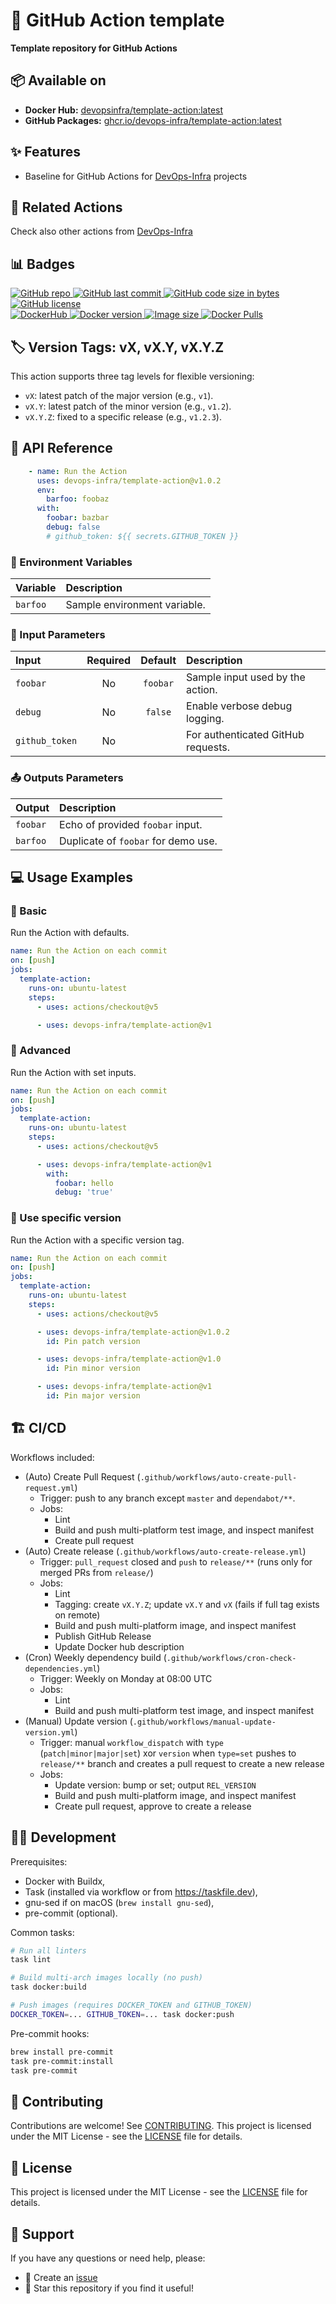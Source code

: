 # 🚀 GitHub Action template
**Template repository for GitHub Actions**


## 📦 Available on
- **Docker Hub:** [devopsinfra/template-action:latest](https://hub.docker.com/repository/docker/devopsinfra/template-action)
- **GitHub Packages:** [ghcr.io/devops-infra/template-action:latest](https://github.com/devops-infra/template-action/pkgs/container/template-action)


## ✨ Features
* Baseline for GitHub Actions for [DevOps-Infra](https://shyper.pro/portfolio/projects/actions/) projects


## 🔗 Related Actions
Check also other actions from [DevOps-Infra](https://shyper.pro/portfolio/projects/actions/)


## 📊 Badges
[
![GitHub repo](https://img.shields.io/badge/GitHub-devops--infra%2Ftemplate--action-blueviolet.svg?style=plastic&logo=github)
![GitHub last commit](https://img.shields.io/github/last-commit/devops-infra/template-action?color=blueviolet&logo=github&style=plastic&label=Last%20commit)
![GitHub code size in bytes](https://img.shields.io/github/languages/code-size/devops-infra/template-action?color=blueviolet&label=Code%20size&style=plastic&logo=github)
![GitHub license](https://img.shields.io/github/license/devops-infra/template-action?color=blueviolet&logo=github&style=plastic&label=License)
](https://github.com/devops-infra/template-action "shields.io")
<br>
[
![DockerHub](https://img.shields.io/badge/DockerHub-devopsinfra%2Ftemplate--action-blue.svg?style=plastic&logo=docker)
![Docker version](https://img.shields.io/docker/v/devopsinfra/template-action?color=blue&label=Version&logo=docker&style=plastic&sort=semver)
![Image size](https://img.shields.io/docker/image-size/devopsinfra/template-action/latest?label=Image%20size&style=plastic&logo=docker)
![Docker Pulls](https://img.shields.io/docker/pulls/devopsinfra/template-action?color=blue&label=Pulls&logo=docker&style=plastic)
](https://hub.docker.com/r/devopsinfra/template-action "shields.io")


## 🏷️ Version Tags: vX, vX.Y, vX.Y.Z
This action supports three tag levels for flexible versioning:
- `vX`: latest patch of the major version (e.g., `v1`).
- `vX.Y`: latest patch of the minor version (e.g., `v1.2`).
- `vX.Y.Z`: fixed to a specific release (e.g., `v1.2.3`).


## 📖 API Reference
```yaml
    - name: Run the Action
      uses: devops-infra/template-action@v1.0.2
      env:
        barfoo: foobaz
      with:
        foobar: bazbar
        debug: false
        # github_token: ${{ secrets.GITHUB_TOKEN }}
```

### 🔨 Environment Variables
| Variable | Description                  |
|:---------|:-----------------------------|
| `barfoo` | Sample environment variable. |


### 🔧 Input Parameters
| Input          | Required | Default  | Description                         |
|:---------------|:--------:|:--------:|:------------------------------------|
| `foobar`       |    No    | `foobar` | Sample input used by the action.    |
| `debug`        |    No    | `false`  | Enable verbose debug logging.       |
| `github_token` |    No    |          | For authenticated GitHub requests.  |


### 📤 Outputs Parameters
| Output   | Description                          |
|:---------|:-------------------------------------|
| `foobar` | Echo of provided `foobar` input.     |
| `barfoo` | Duplicate of `foobar` for demo use.  |


## 💻 Usage Examples

### 📝 Basic
Run the Action with defaults.

```yaml
name: Run the Action on each commit
on: [push]
jobs:
  template-action:
    runs-on: ubuntu-latest
    steps:
      - uses: actions/checkout@v5

      - uses: devops-infra/template-action@v1
```

### 🔀 Advanced
Run the Action with set inputs.

```yaml
name: Run the Action on each commit
on: [push]
jobs:
  template-action:
    runs-on: ubuntu-latest
    steps:
      - uses: actions/checkout@v5

      - uses: devops-infra/template-action@v1
        with:
          foobar: hello
          debug: 'true'
```

### 🎯 Use specific version
Run the Action with a specific version tag.

```yaml
name: Run the Action on each commit
on: [push]
jobs:
  template-action:
    runs-on: ubuntu-latest
    steps:
      - uses: actions/checkout@v5

      - uses: devops-infra/template-action@v1.0.2
        id: Pin patch version

      - uses: devops-infra/template-action@v1.0
        id: Pin minor version

      - uses: devops-infra/template-action@v1
        id: Pin major version
```


## 🏗️ CI/CD
Workflows included:
- (Auto) Create Pull Request (`.github/workflows/auto-create-pull-request.yml`)
  - Trigger: push to any branch except `master` and `dependabot/**`.
  - Jobs:
    - Lint
    - Build and push multi-platform test image, and inspect manifest
    - Create pull request
- (Auto) Create release (`.github/workflows/auto-create-release.yml`)
  - Trigger: `pull_request` closed and `push` to `release/**` (runs only for merged PRs from `release/`)
  - Jobs:
    - Lint
    - Tagging: create `vX.Y.Z`; update `vX.Y` and `vX` (fails if full tag exists on remote)
    - Build and push multi-platform image, and inspect manifest
    - Publish GitHub Release
    - Update Docker hub description
- (Cron) Weekly dependency build (`.github/workflows/cron-check-dependencies.yml`)
  - Trigger: Weekly on Monday at 08:00 UTC
  - Jobs:
    - Lint
    - Build and push multi-platform test image, and inspect manifest
- (Manual) Update version (`.github/workflows/manual-update-version.yml`)
  - Trigger: manual `workflow_dispatch` with `type` (`patch|minor|major|set`) xor `version` when `type=set`
pushes to `release/**` branch and creates a pull request to create a new release
  - Jobs:
    - Update version: bump or set; output `REL_VERSION`
    - Build and push multi-platform image, and inspect manifest
    - Create pull request, approve to create a release


## 🧑‍💻 Development
Prerequisites:
- Docker with Buildx,
- Task (installed via workflow or from https://taskfile.dev),
- gnu-sed if on macOS (`brew install gnu-sed`),
- pre-commit (optional).

Common tasks:
```bash
# Run all linters
task lint

# Build multi-arch images locally (no push)
task docker:build

# Push images (requires DOCKER_TOKEN and GITHUB_TOKEN)
DOCKER_TOKEN=... GITHUB_TOKEN=... task docker:push
```

Pre-commit hooks:
```bash
brew install pre-commit
task pre-commit:install
task pre-commit
```


## 🤝 Contributing
Contributions are welcome! See [CONTRIBUTING](https://github.com/devops-infra/.github/blob/master/CONTRIBUTING.md).
This project is licensed under the MIT License - see the [LICENSE](LICENSE) file for details.


## 📄 License
This project is licensed under the MIT License - see the [LICENSE](LICENSE) file for details.


## 💬 Support
If you have any questions or need help, please:
- 📝 Create an [issue](https://github.com/devops-infra/template-action/issues)
- 🌟 Star this repository if you find it useful!
